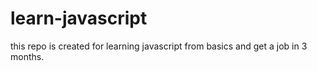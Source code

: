 # learn-javascript
this repo is created for learning javascript from basics and get a job in 3 months.
